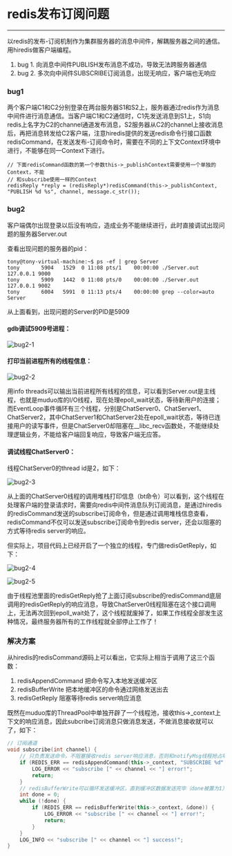 # redis发布订阅问题

---

以redis的发布-订阅机制作为集群服务器的消息中间件，解耦服务器之间的通信。用hiredis做客户端编程。

1. bug 1. 向消息中间件PUBLISH发布消息不成功，导致无法跨服务器通信
2. bug 2. 多次向中间件SUBSCRIBE订阅消息，出现无响应，客户端也无响应

### bug1

两个客户端C1和C2分别登录在两台服务器S1和S2上，服务器通过redis作为消息中间件进行消息通信。当客户端C1和C2通信时，C1先发送消息到S1上，S1向redis上名字为C2的channel通道发布消息，S2服务器从C2的channel上接收消息后，再把消息转发给C2客户端，注意hiredis提供的发送redis命令行接口函数redisCommand，在发送发布-订阅命令时，需要在不同的上下文Context环境中进行，不能够在同一Context下进行。

```
// 下面redisCommand函数的第一个参数this->_publishContext需要使用一个单独的Context，不能
// 和subscribe使用一样的Context
redisReply *reply = (redisReply*)redisCommand(this->_publishContext, "PUBLISH %d %s", channel, message.c_str());
```



### bug2

客户端偶尔出现登录以后没有响应，造成业务不能继续进行，此时直接调试出现问题的服务器Server.out

查看出现问题的服务器的pid：

```
tony@tony-virtual-machine:~$ ps -ef | grep Server
tony       5904   1529  0 11:08 pts/1    00:00:00 ./Server.out 127.0.0.1 9000
tony       5909   1442  0 11:08 pts/0    00:00:00 ./Server.out 127.0.0.1 9002
tony       6004   5991  0 11:13 pts/4    00:00:00 grep --color=auto Server
```

从上面看到，出现问题的Server的PID是5909

#### gdb调试5909号进程：

![bug2-1](https://img-blog.csdnimg.cn/20190731113648716.png)

#### 打印当前进程所有的线程信息：

![bug2-2](https://img-blog.csdnimg.cn/20190731113810504.png)

用info threads可以输出当前进程所有线程的信息，可以看到Server.out是主线程，也就是muduo库的I/O线程，现在处理epoll_wait状态，等待新用户的连接；而EventLoop事件循环有三个线程，分别是ChatServer0、ChatServer1、ChatServer2，其中ChatServer1和ChatServer2处在epoll_wait状态，等待已连接用户的读写事件，但是ChatServer0却阻塞在__libc_recv函数处，不能继续处理逻辑业务，不能给客户端回复响应，导致客户端无应答。

#### 调试线程ChatServer0：

线程ChatServer0的thread id是2，如下：

![bug2-3](https://img-blog.csdnimg.cn/20190731114249215.png)

从上面的ChatServer0线程的调用堆栈打印信息（bt命令）可以看到，这个线程在处理客户端的登录请求时，需要向redis中间件消息队列订阅消息，是通过hiredis的redisCommand发送的subscribe订阅命令，但是通过调用堆栈信息查看，redisCommand不仅可以发送subscribe订阅命令到redis server，还会以阻塞的方式等待redis server的响应。

但实际上，项目代码上已经开启了一个独立的线程，专门做redisGetReply，如下：

![bug2-4](https://img-blog.csdnimg.cn/20190731114913317.png)

![bug2-5](https://img-blog.csdnimg.cn/20190731114924820.png)

由于线程池里面的redisGetReply抢了上面订阅subscribe的redisCommand底层调用的redisGetReply的响应消息，导致ChatServer0线程阻塞在这个接口调用上，无法再次回到epoll_wait处了，这个线程就废掉了，如果工作线程全部发生这种情况，最终服务器所有的工作线程就全部停止工作了！

### 解决方案

从hiredis的redisCommand源码上可以看出，它实际上相当于调用了这三个函数：

1. redisAppendCommand 把命令写入本地发送缓冲区
2. redisBufferWrite 把本地缓冲区的命令通过网络发送出去
3. redisGetReply 阻塞等待redis server响应消息

既然在muduo库的ThreadPool中单独开辟了一个线程池，接收this->_context上下文的响应消息，因此subcribe订阅消息只做消息发送，不做消息接收就可以了，如下：

```cpp
// 订阅通道
void subscribe(int channel) {
	// 只负责发送命令，不阻塞接收redis server响应消息，否则和notifyMsg线程抢占响应资源
	if (REDIS_ERR == redisAppendCommand(this->_context, "SUBSCRIBE %d", channel)) {
		LOG_ERROR << "subscribe [" << channel << "] error!";
		return;
	}
	// redisBufferWrite可以循环发送缓冲区，直到缓冲区数据发送完毕（done被置为1）
	int done = 0;
	while (!done) {
		if (REDIS_ERR == redisBufferWrite(this->_context, &done)) {
			LOG_ERROR << "subscribe [" << channel << "] error!";
			return;
		}
	}
	LOG_INFO << "subscribe [" << channel << "] success!";
}
```

































